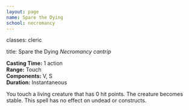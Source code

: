 ```yaml
---
layout: page
name: Spare the Dying
school: necromancy
---
```

classes: cleric

title: Spare the Dying 
_Necromancy cantrip_ 

**Casting Time:** 1 action    
**Range:** Touch    
**Components:** V, S    
**Duration:** Instantaneous 

You touch a living creature that has 0 hit points. The creature becomes stable. This spell has no effect on undead or constructs.